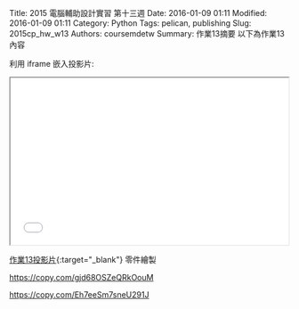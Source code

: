 Title: 2015 電腦輔助設計實習 第十三週
Date: 2016-01-09 01:11
Modified: 2016-01-09 01:11
Category: Python
Tags: pelican, publishing
Slug: 2015cp_hw_w13
Authors: coursemdetw
Summary: 作業13摘要
以下為作業13內容

利用 iframe 嵌入投影片:

<iframe src="40323242_cp_w13.html" width="500" height="300"></iframe>

[作業13投影片](40323242_cp_w13.html){:target="_blank"}
零件繪製

https://copy.com/gjd68OSZeQRkOouM

https://copy.com/Eh7eeSm7sneU291J
